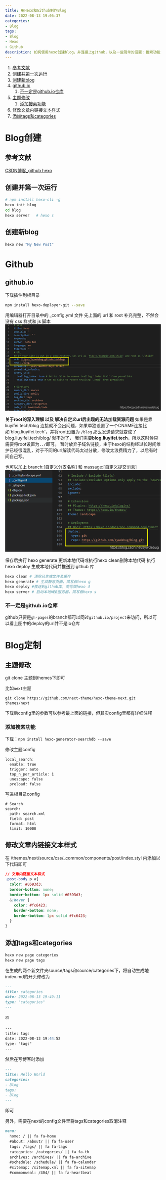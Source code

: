```yaml
---
title: 用Hexo和Github制作Blog
date: 2022-08-13 19:06:37
categories:
- Blog
tags: 
- Blog
- Hexo
- Github
description: 如何使用hexo创建blog，并连接上github，以及一些简单的设置：搜索功能，链接样式，新主题，增加tags和categories
---
```


1. [参考文献](#参考文献)
2. [创建并第一次运行](#创建并第一次运行)
3. [创建新blog](#创建新blog)
4. [github.io](#githubio)
   1. [不一定是github.io仓库](#不一定是githubio仓库)
5. [主题修改](#主题修改)
   1. [添加搜索功能](#添加搜索功能)
6. [修改文章内链接文本样式](#修改文章内链接文本样式)
7. [添加tags和categories](#添加tags和categories)

# Blog创建

## 参考文献
[CSDN博客_github hexo](https://blog.csdn.net/sywdebug/article/details/113942047?fbclid=IwAR3CZC9vs8qEObbcHqdRKS4vsWZvNt39yiAOetyvj8hdPv3aKkRKcNFsqRg)


## 创建并第一次运行
```bash
# npm install hexo-cli -g
hexo init blog
cd blog
hexo server   # hexo s
```

## 创建新blog
```bash
hexo new "My New Post"
```

# Github
## github.io
下载插件到根目录
```bash
npm install hexo-deployer-git --save
```

用编辑器打开目录中的 _config.yml 文件
先上面的 url 和 root 补充完整，不然会没有 css 样式和 js 脚本
![](Blog创建/2022-08-13-16-18-27.png)

**关于root的深入理解 以及 解决自定义url后出现的无法加载资源问题**
如果是靠 liuyifei.tech/blog 连接就不会出问题，如果单独设置了一个CNAME连接比如'blog.liuyifei.tech'，并将root设置为 `/blog` 那么发送请求就变成了 blog.liuyifei.tech/blog/ 就不对了，
我们需要**blog.liuyifei.tech**，所以这时候只需要将root设置为`../`即可。
暂时放弃子域名链接，由于hexo的结构经过长时间维护已经很混乱，对于不同的url解读代码太过分散，修改太浪费精力了，以后有时间自己写。


也可以加上 branch:[自定义分支名称] 和 massage:[自定义提交消息]  
![](Blog创建/2022-08-13-16-18-35.png)

保存后执行 hexo generate 更新本地代码或执行hexo clean删除本地代码
执行 hexo deploy 生成本地代码并推送到 github 库

```bash
hexo clean # 清除已生成文件及缓存
hexo generate # 生成静态页面，简写做hexo g
hexo deploy #推送到github库，简写做hexo d
hexo server # 启动本地WEB服务器，简写做hexo s
```

### 不一定是github.io仓库
github只要是`gh-pages`的branch都可以同过`github.io/project`来访问，所以可以看上图中的deploy的url并不是io仓库

# Blog定制
## 主题修改

git clone 主题到themes下即可

比如`next`主题
```
git clone https://github.com/next-theme/hexo-theme-next.git themes/next
```

下载后config里的参数可以参考最上面的链接，但其实config里都有详细注释

### 添加搜索功能

下载：`npm install hexo-generator-searchdb --save`

修改主题config
```
local_search:
  enable: true
  trigger: auto
  top_n_per_article: 1
  unescape: false
  preload: false
```

写进根目录config
```
# Search
search:
  path: search.xml
  field: post
  format: html
  limit: 10000
```


## 修改文章内链接文本样式
在 /themes/next/source/css/_common/components/post/index.styl 内添加以下代码即可

```css
// 文章内链接文本样式
.post-body p a{
  color: #0593d3;
  border-bottom: none;
  border-bottom: 1px solid #0593d3;
  &:hover {
    color: #fc6423;
    border-bottom: none;
    border-bottom: 1px solid #fc6423;
  }
}
```

## 添加tags和categories
```bash
hexo new page categories
hexo new page tags
```

在生成的两个新文件夹source/tags和source/categories下，将自动生成地index.md的开头修改为
```md
---
title: categories
date: 2022-08-13 19:49:11
type: "categories"
---

和

---
title: tags
date: 2022-08-13 19:44:52
type: "tags"
---

```

然后在写博客时添加
```md
---
title: Hello World
categories:
- Blog
tags:
- Blog
---
```
即可

另外，需要在next的config文件里将tags和categories取消注释
```md
menu:
  home: / || fa fa-home
  #about: /about/ || fa fa-user
  tags: /tags/ || fa fa-tags
  categories: /categories/ || fa fa-th
  archives: /archives/ || fa fa-archive
  #schedule: /schedule/ || fa fa-calendar
  #sitemap: /sitemap.xml || fa fa-sitemap
  #commonweal: /404/ || fa fa-heartbeat
```
